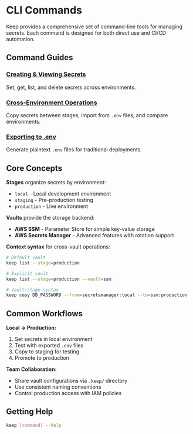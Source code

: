 # CLI Commands

Keep provides a comprehensive set of command-line tools for managing secrets. Each command is designed for both direct use and CI/CD automation.

## Command Guides

### [Creating & Viewing Secrets](./creating-viewing)
Set, get, list, and delete secrets across environments.

### [Cross-Environment Operations](./cross-environment) 
Copy secrets between stages, import from `.env` files, and compare environments.

### [Exporting to .env](./exporting-to-env)
Generate plaintext `.env` files for traditional deployments.

<!-- Runtime Secrets deferred to future release
### [Runtime Secrets](./runtime-secrets)
Secure, high-performance alternative using encrypted caches.
-->

## Core Concepts

**Stages** organize secrets by environment:
- `local` - Local development environment
- `staging` - Pre-production testing
- `production` - Live environment

**Vaults** provide the storage backend:
- **AWS SSM** - Parameter Store for simple key-value storage
- **AWS Secrets Manager** - Advanced features with rotation support

**Context syntax** for cross-vault operations:
```bash
# Default vault
keep list --stage=production

# Explicit vault
keep list --stage=production --vault=ssm

# Vault:stage syntax
keep copy DB_PASSWORD --from=secretsmanager:local --to=ssm:production
```

## Common Workflows

**Local → Production:**
1. Set secrets in local environment
2. Test with exported `.env` files
3. Copy to staging for testing
4. Promote to production

**Team Collaboration:**
- Share vault configurations via `.keep/` directory
- Use consistent naming conventions
- Control production access with IAM policies

## Getting Help

```bash
keep [command] --help
```